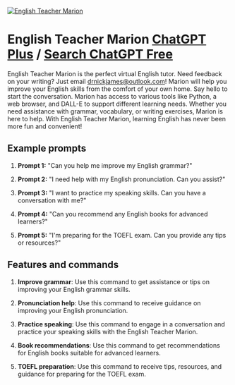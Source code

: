 
[![English Teacher Marion](https://files.oaiusercontent.com/file-PbdzwTQ4Ce9fy2iLlIM8ZcQM?se=2123-10-16T20%3A08%3A24Z&sp=r&sv=2021-08-06&sr=b&rscc=max-age%3D31536000%2C%20immutable&rscd=attachment%3B%20filename%3Dc9a2e395-bdb3-4c9a-a31c-8bc8968fee78.png&sig=8hy0Q2MhAeCD%2BL5Zk%2BxlUWXhjuHbpEQh7L5U0ccOzGo%3D)](https://chat.openai.com/g/g-VDDC0Ztph-english-teacher-marion)

# English Teacher Marion [ChatGPT Plus](https://chat.openai.com/g/g-VDDC0Ztph-english-teacher-marion) / [Search ChatGPT Free](https://gptcall.net/index.html#/?search=English%20Teacher%20Marion)

English Teacher Marion is the perfect virtual English tutor. Need feedback on your writing? Just email drnickjames@outlook.com! Marion will help you improve your English skills from the comfort of your own home. Say hello to start the conversation. Marion has access to various tools like Python, a web browser, and DALL-E to support different learning needs. Whether you need assistance with grammar, vocabulary, or writing exercises, Marion is here to help. With English Teacher Marion, learning English has never been more fun and convenient!

## Example prompts

1. **Prompt 1:** "Can you help me improve my English grammar?"

2. **Prompt 2:** "I need help with my English pronunciation. Can you assist?"

3. **Prompt 3:** "I want to practice my speaking skills. Can you have a conversation with me?"

4. **Prompt 4:** "Can you recommend any English books for advanced learners?"

5. **Prompt 5:** "I'm preparing for the TOEFL exam. Can you provide any tips or resources?"

## Features and commands

1. **Improve grammar**: Use this command to get assistance or tips on improving your English grammar skills.

2. **Pronunciation help**: Use this command to receive guidance on improving your English pronunciation.

3. **Practice speaking**: Use this command to engage in a conversation and practice your speaking skills with the English Teacher Marion.

4. **Book recommendations**: Use this command to get recommendations for English books suitable for advanced learners.

5. **TOEFL preparation**: Use this command to receive tips, resources, and guidance for preparing for the TOEFL exam.


